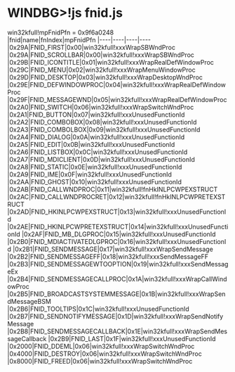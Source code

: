 WINDBG>!js fnid.js
===========================
win32kfull!mpFnidPfn = 0x9f6a0248  
|fnid|name|fnIndex|mpFnidPfn
|----|----|----|----
|0x29A|FNID_FIRST|0x00|win32kfull!xxxWrapSBWndProc
|0x29A|FNID_SCROLLBAR|0x00|win32kfull!xxxWrapSBWndProc
|0x29B|FNID_ICONTITLE|0x01|win32kfull!xxxWrapRealDefWindowProc
|0x29C|FNID_MENU|0x02|win32kfull!xxxWrapMenuWindowProc
|0x29D|FNID_DESKTOP|0x03|win32kfull!xxxWrapDesktopWndProc
|0x29E|FNID_DEFWINDOWPROC|0x04|win32kfull!xxxWrapRealDefWindowProc
|0x29F|FNID_MESSAGEWND|0x05|win32kfull!xxxWrapRealDefWindowProc
|0x2A0|FNID_SWITCH|0x06|win32kfull!xxxWrapSwitchWndProc
|0x2A1|FNID_BUTTON|0x07|win32kfull!xxxUnusedFunctionId
|0x2A2|FNID_COMBOBOX|0x08|win32kfull!xxxUnusedFunctionId
|0x2A3|FNID_COMBOLBOX|0x09|win32kfull!xxxUnusedFunctionId
|0x2A4|FNID_DIALOG|0x0A|win32kfull!xxxUnusedFunctionId
|0x2A5|FNID_EDIT|0x0B|win32kfull!xxxUnusedFunctionId
|0x2A6|FNID_LISTBOX|0x0C|win32kfull!xxxUnusedFunctionId
|0x2A7|FNID_MDICLIENT|0x0D|win32kfull!xxxUnusedFunctionId
|0x2A8|FNID_STATIC|0x0E|win32kfull!xxxUnusedFunctionId
|0x2A9|FNID_IME|0x0F|win32kfull!xxxUnusedFunctionId
|0x2AA|FNID_GHOST|0x10|win32kfull!xxxUnusedFunctionId
|0x2AB|FNID_CALLWNDPROC|0x11|win32kfull!fnHkINLPCWPEXSTRUCT
|0x2AC|FNID_CALLWNDPROCRET|0x12|win32kfull!fnHkINLPCWPRETEXSTRUCT
|0x2AD|FNID_HKINLPCWPEXSTRUCT|0x13|win32kfull!xxxUnusedFunctionId
|0x2AE|FNID_HKINLPCWPRETEXSTRUCT|0x14|win32kfull!xxxUnusedFunctionId
|0x2AF|FNID_MB_DLGPROC|0x15|win32kfull!xxxUnusedFunctionId
|0x2B0|FNID_MDIACTIVATEDLGPROC|0x16|win32kfull!xxxUnusedFunctionId
|0x2B1|FNID_SENDMESSAGE|0x17|win32kfull!xxxWrapSendMessage
|0x2B2|FNID_SENDMESSAGEFF|0x18|win32kfull!xxxSendMessageFF
|0x2B3|FNID_SENDMESSAGEWTOOPTION|0x19|win32kfull!xxxSendMessageEx
|0x2B4|FNID_SENDMESSAGECALLPROC|0x1A|win32kfull!xxxWrapCallWindowProc
|0x2B5|FNID_BROADCASTSYSTEMMESSAGE|0x1B|win32kfull!xxxWrapSendMessageBSM
|0x2B6|FNID_TOOLTIPS|0x1C|win32kfull!xxxUnusedFunctionId
|0x2B7|FNID_SENDNOTIFYMESSAGE|0x1D|win32kfull!xxxWrapSendNotifyMessage
|0x2B8|FNID_SENDMESSAGECALLBACK|0x1E|win32kfull!xxxWrapSendMessageCallback
|0x2B9|FNID_LAST|0x1F|win32kfull!xxxUnusedFunctionId
|0x2000|FNID_DDEML|0x06|win32kfull!xxxWrapSwitchWndProc
|0x4000|FNID_DESTROY|0x06|win32kfull!xxxWrapSwitchWndProc
|0x8000|FNID_FREED|0x06|win32kfull!xxxWrapSwitchWndProc